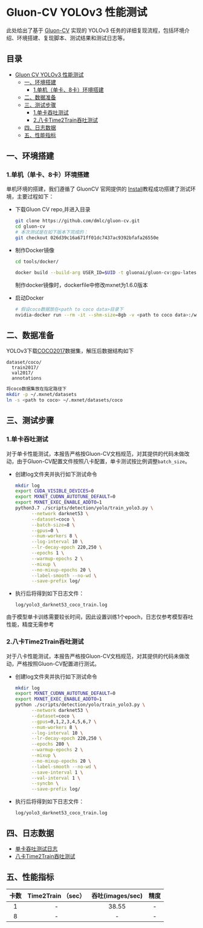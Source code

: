 # Gluon-CV YOLOv3 性能测试

此处给出了基于 [Gluon-CV](https://github.com/dmlc/gluon-cv) 实现的 YOLOv3 任务的详细复现流程，包括环境介绍、环境搭建、复现脚本、测试结果和测试日志等。

<!-- omit in toc -->
## 目录
- [Gluon CV YOLOv3 性能测试](#Gluon-CV-YOLOv3-性能测试)
  - [一、环境搭建](#一环境搭建)
      - [1.单机（单卡、8卡）环境搭建](#1单机单卡8卡环境搭建)
  - [二、数据准备](#二数据准备)
  - [三、测试步骤](#三测试步骤)
      - [1.单卡吞吐测试](#1单卡吞吐测试)
      - [2.八卡Time2Train吞吐测试](#2八卡Time2Train吞吐测试)
  - [四、日志数据](#四日志数据)
  - [五、性能指标](#五性能指标)


## 一、环境搭建

### 1.单机（单卡、8卡）环境搭建

单机环境的搭建，我们遵循了 GluonCV 官网提供的 [Install](https://cv.gluon.ai/install.html)教程成功搭建了测试环境，主要过程如下：


- 下载Gluon CV repo,并进入目录

   ```bash
   git clone https://github.com/dmlc/gluon-cv.git
   cd gluon-cv
   # 本次测试是在如下版本下完成的：
   git checkout 026d39c16a671ff01dc7437ac9392bfafa26550e
   ```

- 制作Docker镜像

   ```bash
   cd tools/docker/
   
   docker build --build-arg USER_ID=$UID -t gluonai/gluon-cv:gpu-latest .
   ```
   
    制作docker镜像时，dockerfile中修改mxnet为1.6.0版本

- 启动Docker

   ```bash
   # 假设coco数据放在<path to coco data>目录下
   nvidia-docker run --rm -it --shm-size=8gb -v <path to coco data>:/work --net=host --privileged --name=gluon-cv gluonai/gluon-cv:gpu-latest


## 二、数据准备

YOLOv3下载[COCO2017](http://cocodataset.org/#download)数据集，解压后数据结构如下

```
dataset/coco/
  train2017/
  val2017/
  annotations
```

```bash
将coco数据集放在指定路径下
mkdir -p ~/.mxnet/datasets
ln -s <path to coco> ~/.mxnet/datasets/coco
```

## 三、测试步骤

### 1.单卡吞吐测试

对于单卡性能测试，本报告严格按Gluon-CV文档规范，对其提供的代码未做改动，由于Gluon-CV配置文件按照八卡配置，单卡测试按比例调整`batch_size`。

- 创建log文件夹并执行如下测试命令

   ```bash
   mkdir log
   export CUDA_VISIBLE_DEVICES=0
   export MXNET_CUDNN_AUTOTUNE_DEFAULT=0
   export MXNET_EXEC_ENABLE_ADDTO=1
   python3.7 ./scripts/detection/yolo/train_yolo3.py \
         --network darknet53 \
         --dataset=coco \
         --batch-size=8 \
         --gpus=0 \
         --num-workers 8 \
         --log-interval 10 \
         --lr-decay-epoch 220,250 \
         --epochs 1 \
         --warmup-epochs 2 \
         --mixup \
         --no-mixup-epochs 20 \
         --label-smooth --no-wd \
         --save-prefix log/
   ```

- 执行后将得到如下日志文件：

   ```  
   log/yolo3_darknet53_coco_train.log 
   ```

由于模型单卡训练需要较长时间，因此设置训练1个epoch，日志仅参考模型吞吐性能，精度无需参考


### 2.八卡Time2Train吞吐测试


对于八卡性能测试，本报告严格按Gluon-CV文档规范，对其提供的代码未做改动，严格按照Gluon-CV配置进行测试。

- 创建log文件夹并执行如下测试命令

   ```bash
   mkdir log
   export MXNET_CUDNN_AUTOTUNE_DEFAULT=0
   export MXNET_EXEC_ENABLE_ADDTO=1
   python ./scripts/detection/yolo/train_yolo3.py \
         --network darknet53 \
         --dataset=coco \
         --gpus=0,1,2,3,4,5,6,7 \
         --num-workers 8 \
         --log-interval 10 \
         --lr-decay-epoch 220,250 \
         --epochs 280 \
         --warmup-epochs 2 \
         --mixup \
         --no-mixup-epochs 20 \
         --label-smooth --no-wd \
         --save-interval 1 \
         --val-interval 1 \
         --syncbn \
         --save-prefix log/
   ```

- 执行后将得到如下日志文件：

   ```
   log/yolo3_darknet53_coco_train.log 
   ```



## 四、日志数据

- [单卡吞吐测试日志](log/GPUx1_time2train_ips.log)
- [八卡Time2Train吞吐测试](log/GPUx8_time2train_ips.log) 


## 五、性能指标

|卡数 | Time2Train （sec） | 吞吐(images/sec) | 精度 |
|:-----:|:-----:|:-----:| :-----:|
|1 | - | 38.55  | - |
|8 | - | - | - |



